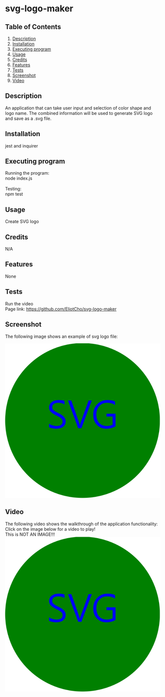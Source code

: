 # svg-logo-maker

## Table of Contents

<ol>
<li>
<a href="#description"> Description </a>
</li>
<li><a href="#installation"> Installation </a>
</li>
<li>
<a href="#executing-program"> Executing program </a>
</li>
<li><a href="#usage"> Usage </a>
</li>
<li><a href="#credits"> Credits </a>
</li>
<li>
<a href="#features"> Features </a>
</li>
<li>
<a href="#tests"> Tests </a>
</li>
<li>
<a href="#screenshot"> Screenshot</a>
</li>
<li>
<a href="#video"> Video</a>
</li>
</ol>

## Description

An application that can take user input and selection of color shape and logo name. The combined information will be used to generate SVG logo and save as a .svg file.

## Installation

jest and inquirer

## Executing program

Running the program:\
node index.js\
<br>
Testing:\
npm test

## Usage

Create SVG logo

## Credits

N/A

## Features

None

## Tests

Run the video\
Page link: https://github.com/EliotCho/svg-logo-maker

## Screenshot

The following image shows an example of svg logo file:

![Example of the svg logo](./examples/logo.png)

## Video

The following video shows the walkthrough of the application functionality:\
Click on the image below for a video to play! \
This is NOT AN IMAGE!!! \
[![Video of program](./examples/logo.png)](./assets/videos/svg-logo.mp4)
